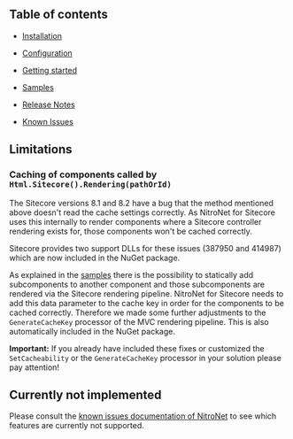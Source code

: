 ## Table of contents
- [Installation](installation.md)
- [Configuration](configuration.md)
- [Getting started](getting-started.md)
- [Samples](samples.md)
- [Release Notes](https://github.com/namics/NitroNetSitecore/releases)
- [Known Issues](known-issues.md)

## Limitations

### Caching of components called by `Html.Sitecore().Rendering(pathOrId)`

The Sitecore versions 8.1 and 8.2 have a bug that the method mentioned above doesn't read the cache settings correctly. As NitroNet for Sitecore uses this internally to render components where a Sitecore controller rendering exists for, those components won't be cached correctly.

Sitecore provides two support DLLs for these issues (387950 and 414987) which are now included in the NuGet package.

As explained in the [samples](samples.md) there is the possibility to statically add subcomponents to another component and those subcomponents are rendered via the Sitecore rendering pipeline. NitroNet for Sitecore needs to add this data parameter to the cache key in order for the components to be cached correctly. Therefore we made some further adjustments to the `GenerateCacheKey` processor of the MVC rendering pipeline. This is also automatically included in the NuGet package.

**Important:** If you already have included these fixes or customized the `SetCacheability` or the `GenerateCacheKey` processor in your solution please pay attention!


## Currently not implemented

Please consult the [known issues documentation of NitroNet](https://github.com/namics/NitroNetSitecore/blob/master/docs/known-issues.md) to see which features are currently not supported.